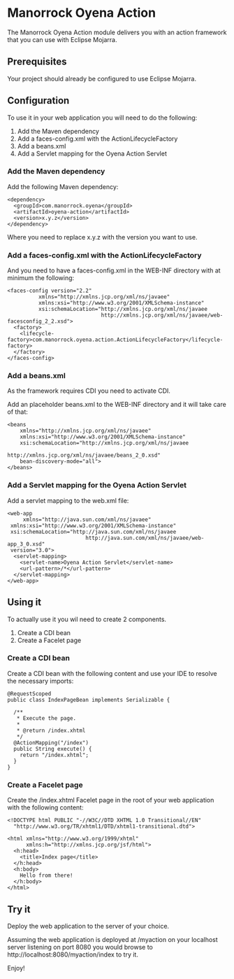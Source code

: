 
# Manorrock Oyena Action

The Manorrock Oyena Action module delivers you with an action framework that you
can use with Eclipse Mojarra.

## Prerequisites

Your project should already be configured to use Eclipse Mojarra.

## Configuration

To use it in your web application you will need to do the following:

1. Add the Maven dependency
2. Add a faces-config.xml with the ActionLifecycleFactory
3. Add a beans.xml
4. Add a Servlet mapping for the Oyena Action Servlet

### Add the Maven dependency

Add the following Maven dependency:

    <dependency>
      <groupId>com.manorrock.oyena</groupId>
      <artifactId>oyena-action</artifactId>
      <version>x.y.z</version>
    </dependency>

Where you need to replace x.y.z with the version you want to use.

### Add a faces-config.xml with the ActionLifecycleFactory

And you need to have a faces-config.xml in the WEB-INF directory with at minimum the following:

    <faces-config version="2.2"
              xmlns="http://xmlns.jcp.org/xml/ns/javaee"
              xmlns:xsi="http://www.w3.org/2001/XMLSchema-instance"
              xsi:schemaLocation="http://xmlns.jcp.org/xml/ns/javaee 
                                  http://xmlns.jcp.org/xml/ns/javaee/web-facesconfig_2_2.xsd">
      <factory>
        <lifecycle-factory>com.manorrock.oyena.action.ActionLifecycleFactory</lifecycle-factory>
      </factory>
    </faces-config>

### Add a beans.xml

As the framework requires CDI you need to activate CDI.

Add an placeholder beans.xml to the WEB-INF directory and it will take care of that:

    <beans
        xmlns="http://xmlns.jcp.org/xml/ns/javaee"
        xmlns:xsi="http://www.w3.org/2001/XMLSchema-instance"
        xsi:schemaLocation="http://xmlns.jcp.org/xml/ns/javaee 
                            http://xmlns.jcp.org/xml/ns/javaee/beans_2_0.xsd"
        bean-discovery-mode="all">
    </beans>

### Add a Servlet mapping for the Oyena Action Servlet

Add a servlet mapping to the web.xml file:

    <web-app 
         xmlns="http://java.sun.com/xml/ns/javaee"
	 xmlns:xsi="http://www.w3.org/2001/XMLSchema-instance"
	 xsi:schemaLocation="http://java.sun.com/xml/ns/javaee
                             http://java.sun.com/xml/ns/javaee/web-app_3_0.xsd"
	 version="3.0">
      <servlet-mapping>
        <servlet-name>Oyena Action Servlet</servlet-name>
        <url-pattern>/*</url-pattern>
      </servlet-mapping>
    </web-app>

## Using it

To actually use it you wil need to create 2 components.

1. Create a CDI bean
2. Create a Facelet page

### Create a CDI bean

Create a CDI bean with the following content and use your IDE to resolve the
necessary imports:

    @RequestScoped
    public class IndexPageBean implements Serializable {
 
      /**
       * Execute the page.
       * 
       * @return /index.xhtml
       */
      @ActionMapping("/index")
      public String execute() {
        return "/index.xhtml";
      }
    }

### Create a Facelet page

Create the /index.xhtml Facelet page in the root of your web application with the 
following content:

    <!DOCTYPE html PUBLIC "-//W3C//DTD XHTML 1.0 Transitional//EN"
      "http://www.w3.org/TR/xhtml1/DTD/xhtml1-transitional.dtd">

    <html xmlns="http://www.w3.org/1999/xhtml"
          xmlns:h="http://xmlns.jcp.org/jsf/html">
      <h:head>
        <title>Index page</title>
      </h:head>
      <h:body>
        Hello from there!
      </h:body>
    </html>

## Try it

Deploy the web application to the server of your choice.

Assuming the web application is deployed at /myaction on your localhost server
listening on port 8080 you would browse to http://localhost:8080/myaction/index
to try it.

Enjoy!

